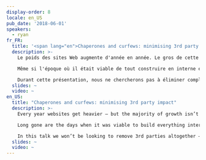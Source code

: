 ```yaml
---
display-order: 8
locale: en_US
pub_date: '2018-06-01'
speakers:
  - ryan
fr_FR:
  title: '<span lang="en">Chaperones and curfews: minimising 3rd party impact</span>'
  description: >-
    Le poids des sites Web augmente d'année en année. Le gros de cette croissance ne vient pas du code écrit par les organisations qui les gèrent… il vient des scripts tiers. 

    Même si l'époque où il était viable de tout construire en interne est révolue depuis longtemps, l'impact sur les performances de ces scripts commence à devenir incontrôlable. Alors bien sûr, nous n'allons pas devenir aigris et jeter tout ce petit monde dehors, mais ce n'est pas une raison pour ne pas modérer la fête.

    Durant cette présentation, nous ne chercherons pas à éliminer complètement les tierces parties – personne n'aime qu'on lui enlève ses jouets – au lieu de cela, nous adopterons l'approche pratique consistant à accepter que les tierces parties restent tout en examinant les stratégies que nous pouvons employer pour garantir la performance et nous protéger contre de futurs ralentissements, pannes et abus.
  slides: ~
  video: ~
en_US:
  title: "Chaperones and curfews: minimising 3rd party impact"
  description: >-
    Every year websites get heavier – but the majority of growth isn’t coming from code written at the organisations running them... it’s coming from 3rd parties. 

    Long gone are the days when it was viable to build everything internally, but their impact on performance is already getting a little out-of-hand. We don’t want to be the fun police throwing everyone out, but we can start to moderate the party.

    In this talk we won’t be looking to remove 3rd parties altogether – nobody likes having their toys taken away; instead we’ll be taking the practical approach of accepting that 3rd parties aren’t going anywhere and look at what strategies we can employ for maintaining performance and safeguarding against slowdowns, outages and abuse.
  slides: ~
  video: ~
---
```

